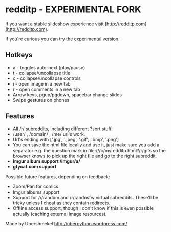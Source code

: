 redditp - EXPERIMENTAL FORK
===========================

If you want a stable slideshow experience visit [http://redditp.com](http://redditp.com).

If you're curious you can try the [experimental version](http://rawgit.com/smielke/d40bf41e6e263ff0e863/raw/376acb4e988ae04d8a8151caaadefbc468b046ad/redditp.html).

Hotkeys
-------

* a - toggles auto-next (play/pause)
* t - collapse/uncollapse title
* c - collapse/uncollapse controls
* i - open image in a new tab
* r - open comments in a new tab 
* Arrow keys, pgup/pgdown, spacebar change slides
* Swipe gestures on phones

Features
--------

* All /r/ subreddits, including different ?sort stuff.
* /user/ , /domain/ , /me/ url's work.
* Url's ending with ['.jpg', '.jpeg', '.gif', '.bmp', '.png']
* You can save the html file locally and use it, just make sure you add a separator e.g. the question mark in file:///c/myredditp.html?/r/gifs so the browser knows to pick up the right file and go to the right subreddit.
* **Imgur album support /imgur/a/**
* **gfycat.com support**

Possible future features, depending on feedback:
* Zoom/Pan for comics
* Imgur albums support
* Support for /r/random and /r/randnsfw virtual subreddits. These'll be tricky unless I cheat as they contain redirects.
* Offline access support, though I don't know if this is even possible actually (caching external image resources).

Made by Ubershmekel http://uberpython.wordpress.com/
